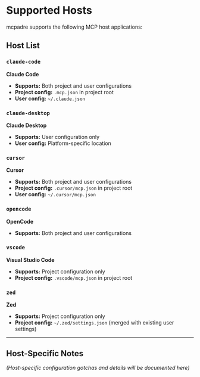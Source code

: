 # Supported Hosts

mcpadre supports the following MCP host applications:

## Host List

### `claude-code`

**Claude Code**

- **Supports:** Both project and user configurations
- **Project config:** `.mcp.json` in project root
- **User config:** `~/.claude.json`

### `claude-desktop`

**Claude Desktop**

- **Supports:** User configuration only
- **User config:** Platform-specific location

### `cursor`

**Cursor**

- **Supports:** Both project and user configurations
- **Project config:** `.cursor/mcp.json` in project root
- **User config:** `~/.cursor/mcp.json`

### `opencode`

**OpenCode**

- **Supports:** Both project and user configurations

### `vscode`

**Visual Studio Code**

- **Supports:** Project configuration only
- **Project config:** `.vscode/mcp.json` in project root

### `zed`

**Zed**

- **Supports:** Project configuration only
- **Project config:** `~/.zed/settings.json` (merged with existing user settings)

---

## Host-Specific Notes

_(Host-specific configuration gotchas and details will be documented here)_
